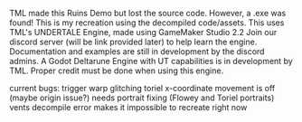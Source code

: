 TML made this Ruins Demo but lost the source code. However, a .exe was found! This is my recreation using the decompiled code/assets.
This uses TML's UNDERTALE Engine, made using GameMaker Studio 2.2
Join our discord server (will be link provided later) to help learn the engine. Documentation and examples are still in development by the discord admins. A Godot Deltarune Engine with UT capabilities is in development by TML. Proper credit must be done when using this engine.

current bugs:
trigger warp glitching
toriel x-coordinate movement is off (maybe origin issue?)
needs portrait fixing (Flowey and Toriel portraits)
vents decompile error makes it impossible to recreate right now
